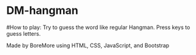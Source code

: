 # DM-hangman
#How to play:
Try to guess the word like regular Hangman. Press keys to guess letters.

Made by BoreMore using HTML, CSS, JavaScript, and Bootstrap
